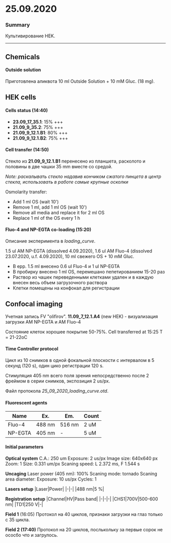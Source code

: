 25.09.2020
==========

### Summary
Культивирование HEK.

---

## Chemicals
#### Outside solution
Приготовлена аликвота 10 ml Outside Solution + 10 mM Gluc. (18 mg).

## HEK cells
#### Cells status (14:40)

- **23.09_17_35.1**: 15% +++
- **21.09_9_35.2**: 75% +++
- **21.09_9_12.1.B1**: 80% +++
- **21.09_9_12.1.B2**: 75% +++

#### Cell transfer (14:50)
Стекло из **21.09_9_12.1.B1** перенесено из планшета, расколото и половины в две чашки 35 mm вместе со средой.

*Note: раскалывать стекло надавив кончиком сжатого пинцета в центр стекла, использовать в работе самые крупные осколки*

Osmolarity transfer:
- Add 1 ml OS (wait 10')
- Remove 1 ml, add 1 ml OS (wait 10')
- Remove all media and replace it for 2 ml OS
- Replace 1 ml of the OS every 1 h

#### Fluo-4 and NP-EGTA co-loading (15:20)
Описание эксперимента в *loading_curve*.

1.5 ul AM NP-EGTA (dissolved 4.09.2020), 1.6 ul AM Fluo-4 (dissolved 23.07.2020, u.f. 4.09.2020), 10 ml свежего OS + 10 mM Gluc.

- В epp. 1.5 ml внесено 0.6 ul Fluo-4 и 1 ul NP-EGTA 
- В пробирку внесено 1 ml OS, перемешано пепетированием 15-20 раз
- Раствор из чашек переведенными клетками удален и в каждую внесен весь объем загрузочного раствора
- Клетки помещены на конфокал для регистрации


## Confocal imaging
Учетная запись FV "olifirov".
**11.09_7_12.1.A4** (new HEK) - визуализация загрузки AM NP-EGTA и AM Fluo-4

Состояние клеток хорошее покрытие 50-75%.
Cell transferred at 15:25
T = 21-22oC

#### Time Controller protocol
Цикл из 10 снимков в одной фокальной плоскости с интервалом в 5 секунд (120 s), один цико регистрации 120 s.

Стимуляция 405 nm всего поля зрения непосредственно после 2 фреймом в серии снимков, экспозиция 2 us/px.

Файл протокола *25_09_2020_loading_curve.otd*.

#### Fluorescent agents
|Name|Ex.|Em.|Count|
|-|-|-|-|
|Fluo-4|488 nm|516 nm|2 uM|
|NP-EGTA|405 nm|-|5 uM|

#### Initial parameters
**Optical system**
C.A.: 250 um
Exposure: 2 us/px
Image size: 640x640 px
Zoom: 1
Size: 0.331 um/px
Scaning speed: L 2.372 ms, F 1.544 s

**Uncaging**
Laser power (405 nm): 100%
Scaning mode: tornado
Scaning area diameter: 
Exposure: 10 us/px
Cycles: 1

**Lasers setup**
|Laser|Power|
|-|-|
|488 nm|5 %|

**Registration setup**
|Channel|HV|Pass band|
|-|-|-|
|CHS1|700V|500-600 nm|
|TD1|250 V|-|


**Field 1** (16:05)
Протокол на 40 циклов, признаки загрузки на глаз только с 35 цикла.

**Field 2 (17:40)**
Протокол на 20 циклов, послькольку за первые сорок не ососбо что и загрулось.